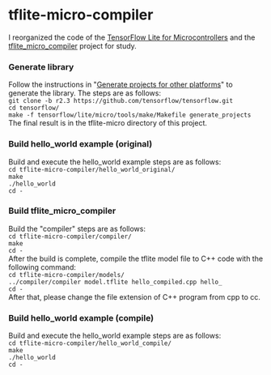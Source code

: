 # tflite-micro-compiler  
I reorganized the code of the [TensorFlow Lite for Microcontrollers](https://www.tensorflow.org/lite/microcontrollers) and the [tflite\_micro\_compiler](https://github.com/cpetig/tflite_micro_compiler) project for study.  

### Generate library  
Follow the instructions in "[Generate projects for other platforms](https://www.tensorflow.org/lite/microcontrollers/library)" to generate the library. The steps are as follows:  
`git clone -b r2.3 https://github.com/tensorflow/tensorflow.git`  
`cd tensorflow/`  
`make -f tensorflow/lite/micro/tools/make/Makefile generate_projects`  
The final result is in the tflite-micro directory of this project.  
  
### Build hello\_world example (original)  
Build and execute the hello\_world example steps are as follows:  
`cd tflite-micro-compiler/hello_world_original/`  
`make`  
`./hello_world`  
`cd -`  
  
### Build tflite\_micro\_compiler  
Build the "compiler"  steps are as follows:  
`cd tflite-micro-compiler/compiler/`  
`make`  
`cd -`  
After the build is complete, compile the tflite model file to C++ code with the following command:  
`cd tflite-micro-compiler/models/`  
`../compiler/compiler model.tflite hello_compiled.cpp hello_`  
`cd -`  
After that, please change the file extension of C++ program from cpp to cc.  
  
### Build hello\_world example (compile)
Build and execute the hello\_world example steps are as follows:  
`cd tflite-micro-compiler/hello_world_compile/`  
`make`  
`./hello_world`  
`cd -`  

